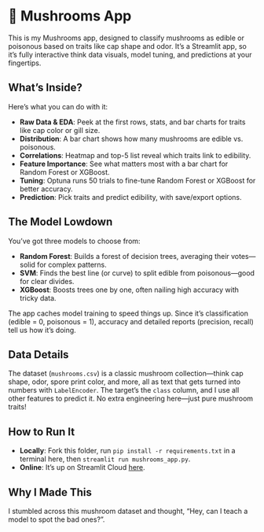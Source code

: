 # 🍄 Mushrooms App

This is my Mushrooms app, designed to classify mushrooms as edible or poisonous based on traits like cap shape and odor. It’s a Streamlit app, so it’s fully interactive think data visuals, model tuning, and predictions at your fingertips.

## What’s Inside?
Here’s what you can do with it:
- **Raw Data & EDA**: Peek at the first rows, stats, and bar charts for traits like cap color or gill size.
- **Distribution**: A bar chart shows how many mushrooms are edible vs. poisonous.
- **Correlations**: Heatmap and top-5 list reveal which traits link to edibility.
- **Feature Importance**: See what matters most with a bar chart for Random Forest or XGBoost.
- **Tuning**: Optuna runs 50 trials to fine-tune Random Forest or XGBoost for better accuracy.
- **Prediction**: Pick traits and predict edibility, with save/export options.

## The Model Lowdown
You’ve got three models to choose from:
- **Random Forest**: Builds a forest of decision trees, averaging their votes—solid for complex patterns.
- **SVM**: Finds the best line (or curve) to split edible from poisonous—good for clear divides.
- **XGBoost**: Boosts trees one by one, often nailing high accuracy with tricky data.

The app caches model training to speed things up. Since it’s classification (edible = 0, poisonous = 1), accuracy and detailed reports (precision, recall) tell us how it’s doing.

## Data Details
The dataset (`mushrooms.csv`) is a classic mushroom collection—think cap shape, odor, spore print color, and more, all as text that gets turned into numbers with `LabelEncoder`. The target’s the `class` column, and I use all other features to predict it. No extra engineering here—just pure mushroom traits!

## How to Run It
- **Locally**: Fork this folder, run `pip install -r requirements.txt` in a terminal here, then `streamlit run mushrooms_app.py`.
- **Online**: It’s up on Streamlit Cloud [here](https://app-projects-epbrznvgpqhrvyzbz5yappg.streamlit.app/).
## Why I Made This
I stumbled across this mushroom dataset and thought, “Hey, can I teach a model to spot the bad ones?”.
